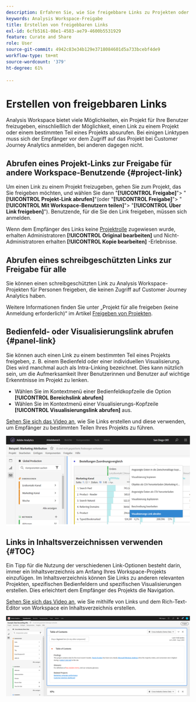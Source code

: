 ```yaml
---
description: Erfahren Sie, wie Sie freigebbare Links zu Projekten oder Visualisierungen erstellen.
keywords: Analysis Workspace-Freigabe
title: Erstellen von freigebbaren Links
exl-id: 6cfb5161-08e1-4583-ae79-4600b5531929
feature: Curate and Share
role: User
source-git-commit: 4942c83e34b129e3718084601d5a733bcebf4de9
workflow-type: tm+mt
source-wordcount: '379'
ht-degree: 61%

---
```


# Erstellen von freigebbaren Links

Analysis Workspace bietet viele Möglichkeiten, ein Projekt für Ihre Benutzer freizugeben, einschließlich der Möglichkeit, einen Link zu einem Projekt oder einem bestimmten Teil eines Projekts absurufen. Bei einigen Linktypen muss sich der Empfänger vor dem Zugriff auf das Projekt bei Customer Journey Analytics anmelden, bei anderen dagegen nicht.

## Abrufen eines Projekt-Links zur Freigabe für andere Workspace-Benutzende {#project-link}

Um einen Link zu einem Projekt freizugeben, gehen Sie zum Projekt, das Sie freigeben möchten, und wählen Sie dann &quot;**[!UICONTROL Freigabe]**&quot;> &quot;**[!UICONTROL Projekt-Link abrufen]**&quot;(oder &quot;**[!UICONTROL Freigabe]**&quot;> &quot;**[!UICONTROL Mit Workspace-Benutzern teilen]**&quot;> &quot;**[!UICONTROL Über Link freigeben]**&quot;). Benutzende, für die Sie den Link freigeben, müssen sich anmelden.

Wenn dem Empfänger des Links keine [Projektrolle](/help/analysis-workspace/curate-share/share-projects.md) zugewiesen wurde, erhalten Administratoren **[!UICONTROL Original bearbeiten]** und Nicht-Administratoren erhalten **[!UICONTROL Kopie bearbeiten]** -Erlebnisse.

## Abrufen eines schreibgeschützten Links zur Freigabe für alle

Sie können einen schreibgeschützten Link zu Analysis Workspace-Projekten für Personen freigeben, die keinen Zugriff auf Customer Journey Analytics haben.

Weitere Informationen finden Sie unter „Projekt für alle freigeben (keine Anmeldung erforderlich)“ im Artikel [Freigeben von Projekten](/help/analysis-workspace/curate-share/share-projects.md).

## Bedienfeld- oder Visualisierungslink abrufen {#panel-link}

Sie können auch einen Link zu einem bestimmten Teil eines Projekts freigeben, z. B. einem Bedienfeld oder einer individuellen Visualisierung. Dies wird manchmal auch als Intra-Linking bezeichnet. Dies kann nützlich sein, um die Aufmerksamkeit Ihrer Benutzerinnen und Benutzer auf wichtige Erkenntnisse im Projekt zu lenken.

* Wählen Sie im Kontextmenü einer Bedienfeldkopfzeile die Option **[!UICONTROL Bereichslink abrufen]**
* Wählen Sie im Kontextmenü einer Visualisierungs-Kopfzeile **[!UICONTROL Visualisierungslink abrufen]** aus.

[Sehen Sie sich das Video an](https://experienceleague.adobe.com/docs/analytics-learn/tutorials/analysis-workspace/visualizations/intra-linking-in-analysis-workspace.html?lang=de), wie Sie Links erstellen und diese verwenden, um Empfänger zu bestimmten Teilen Ihres Projekts zu führen.

![Das Dropdown-Menü, nachdem Sie mit der rechten Maustaste auf die Kopfzeile geklickt haben, wobei der Link &quot;Visualisierung abrufen&quot;hervorgehoben ist.](assets/get-viz-link.png)

## Links in Inhaltsverzeichnissen verwenden {#TOC}

Ein Tipp für die Nutzung der verschiedenen Link-Optionen besteht darin, immer ein Inhaltsverzeichnis am Anfang Ihres Workspace-Projekts einzufügen. Im Inhaltsverzeichnis können Sie Links zu anderen relevanten Projekten, spezifischen Bedienfeldern und spezifischen Visualisierungen erstellen. Dies erleichtert dem Empfänger des Projekts die Navigation.

[Sehen Sie sich das Video an](https://experienceleague.adobe.com/docs/analytics-learn/tutorials/analysis-workspace/navigating-workspace-projects/create-a-toc-in-analysis-workspace.html?lang=de), wie Sie mithilfe von Links und dem Rich-Text-Editor von Workspace ein Inhaltsverzeichnis erstellen.

![Ein Projektinhaltsverzeichnis.](assets/toc.png)
